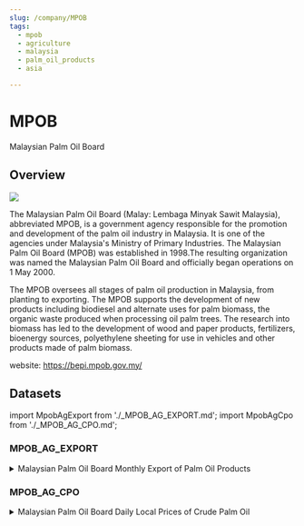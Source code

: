 ```yaml
---
slug: /company/MPOB
tags:
  - mpob
  - agriculture
  - malaysia
  - palm_oil_products
  - asia

---
```


MPOB
============================================================

Malaysian Palm Oil Board

## Overview

![](/img/data/mpob.png)

The Malaysian Palm Oil Board (Malay: Lembaga Minyak Sawit Malaysia), abbreviated MPOB, is a government agency responsible for the promotion and development of the palm oil industry in Malaysia. It is one of the agencies under Malaysia's Ministry of Primary Industries. The Malaysian Palm Oil Board (MPOB) was established in 1998.The resulting organization was named the Malaysian Palm Oil Board and officially began operations on 1 May 2000.

The MPOB oversees all stages of palm oil production in Malaysia, from planting to exporting. The MPOB supports the development of new products including biodiesel and alternate uses for palm biomass, the organic waste produced when processing oil palm trees. The research into biomass has led to the development of wood and paper products, fertilizers, bioenergy sources, polyethylene sheeting for use in vehicles and other products made of palm biomass.

website: https://bepi.mpob.gov.my/

## Datasets
import MpobAgExport from './_MPOB_AG_EXPORT.md';
import MpobAgCpo from './_MPOB_AG_CPO.md';

### MPOB_AG_EXPORT
<details>
<summary>Malaysian Palm Oil Board Monthly Export of Palm Oil Products</summary>
<MpobAgExport />
</details>

### MPOB_AG_CPO
<details>
<summary>Malaysian Palm Oil Board Daily Local Prices of Crude Palm Oil</summary>
<MpobAgCpo />
</details>